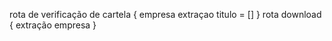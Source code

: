 rota de verificação de cartela {
    empresa
    extraçao
    titulo = []
}
rota download {
    extração
    empresa
}


